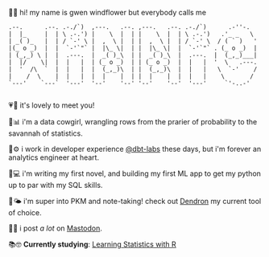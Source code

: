 👋🌻 hi! my name is gwen windflower but everybody calls me
```
.--.      .--. .-./`)  ,---.   .--. ,---.   .--. .-./`)      .-''-.   
|  |_     |  | \ .-.') |    \  |  | |    \  |  | \ .-.')   .'_ _   \  
| _( )_   |  | / `-' \ |  ,  \ |  | |  ,  \ |  | / `-' \  / ( ` )   ' 
|(_ o _)  |  |  `-'`"` |  |\_ \|  | |  |\_ \|  |  `-'`"` . (_ o _)  | 
| (_,_) \ |  |  .---.  |  _( )_\  | |  _( )_\  |  .---.  |  (_,_)___| 
|  |/    \|  |  |   |  | (_ o _)  | | (_ o _)  |  |   |  '  \   .---. 
|  '  /\  `  |  |   |  |  (_,_)\  | |  (_,_)\  |  |   |   \  `-'    / 
|    /  \    |  |   |  |  |    |  | |  |    |  |  |   |    \       /  
`---'    `---`  '---'  '--'    '--' '--'    '--'  '---'     `'-..-'   
                                                                      
```
💗🤗 it's lovely to meet you!

🤠📊 i'm a data cowgirl, wrangling rows from the prarier of probability to the savannah of statistics.

🍊⚙️ i work in developer experience [@dbt-labs](https://github.com/dbt-labs) these days, but i'm forever an analytics engineer at heart.

📝💻 i'm writing my first novel, and building my first ML app to get my python up to par with my SQL skills.

🌱🌤️ i'm super into PKM and note-taking! check out [Dendron](https://github.com/dendronhq/dendron) my current tool of choice.

🎤🦣 i post *a lot* on [Mastodon](https://sunny.garden/@winnie).

📚🤓 **Currently studying**: [Learning Statistics with R](https://learningstatisticswithr.com/)
